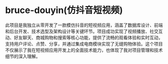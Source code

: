 # bruce-douyin(仿抖音短视频)
此项目是我独立从零开发了一款模仿抖音的短视频应用，涵盖了数据库设计、前端和后台开发、技术选型及架构设计等关键环节。项目成功实现了视频播放、社交互动、好友聊天、商城购物和搜索等核心功能，提供了流畅的观看体验和实时互动，支持用户评论、点赞、分享，并通过集成电商模块实现了无缝购物体验。这个项目不仅展示了我在短视频应用开发上的全面技术能力，也体现了我对项目管理和技术细节的深入理解。
